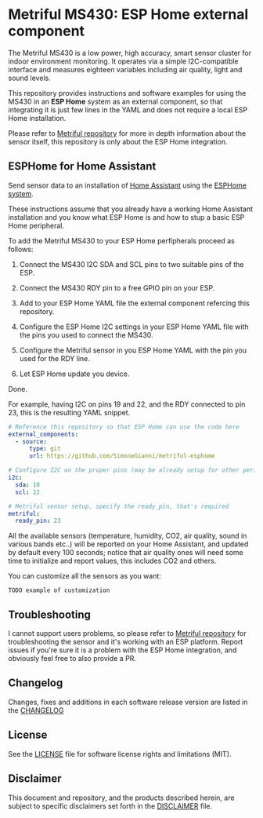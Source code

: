 # Metriful MS430: ESP Home external component

The Metriful MS430 is a low power, high accuracy, smart sensor cluster for indoor environment monitoring. It operates via a simple I2C-compatible interface and measures eighteen variables including air quality, light and sound levels.

This repository provides instructions and software examples for using the MS430 in an **ESP Home** system as an external component, so that integrating it is just few lines in the YAML and does not require a local ESP Home installation. 

Please refer to [Metriful repository](https://github.com/metriful/sensor) for more in depth information about the sensor itself, this repository is only about the ESP Home integration. 


## ESPHome for Home Assistant

Send sensor data to an installation of [Home Assistant](https://www.home-assistant.io) using the [ESPHome system](https://esphome.io).

These instructions assume that you already have a working Home Assistant installation and you know what ESP Home is and how to stup a basic ESP Home peripheral.

To add the Metriful MS430 to your ESP Home perfipherals proceed as follows:

1. Connect the MS430 I2C SDA and SCL pins to two suitable pins of the ESP.

2. Connect the MS430 RDY pin to a free GPIO pin on your ESP.

4. Add to your ESP Home YAML file the external component refercing this repository.

5. Configure the ESP Home I2C settings in your ESP Home YAML file with the pins you used to connect the MS430.

6. Configure the Metriful sensor in you ESP Home YAML with the pin you used for the RDY line.

7. Let ESP Home update you device.

Done.

For example, having I2C on pins 19 and 22, and the RDY connected to pin 23, this is the resulting YAML snippet.

```yaml
# Reference this repository so that ESP Home can use the code here
external_components:
  - source: 
      type: git
      url: https://github.com/SimoneGianni/metriful-esphome

# Configure I2C on the proper pins (may be already setup for other peripherals)
i2c:
  sda: 19
  scl: 22

# Metriful sensor setup, specify the ready_pin, that's required
metriful:
  ready_pin: 23
```

All the available sensors (temperature, humidity, CO2, air quality, sound in various bands etc..) will be reported on your Home Assistant, and updated by default every 100 seconds; notice that air quality ones will need some time to initialize and report values, this includes CO2 and others. 

You can customize all the sensors as you want:

```
TODO example of customization
```

## Troubleshooting

I cannot support users problems, so please refer to [Metriful repository](https://github.com/metriful/sensor) for troubleshooting the sensor and it's working with an ESP platform. Report issues if you're sure it is a problem with the ESP Home integration, and obviously feel free to also provide a PR.


## Changelog

Changes, fixes and additions in each software release version are listed in the [CHANGELOG](CHANGELOG.md)


## License

See the [LICENSE](LICENSE.txt) file for software license rights and limitations (MIT).


## Disclaimer

This document and repository, and the products described herein, are subject to specific disclaimers set forth in the [DISCLAIMER](DISCLAIMER.txt) file.
